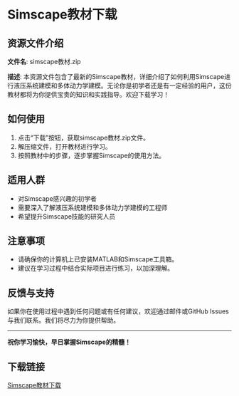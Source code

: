 # Simscape教材下载

## 资源文件介绍

**文件名**: simscape教材.zip

**描述**: 
本资源文件包含了最新的Simscape教材，详细介绍了如何利用Simscape进行液压系统建模和多体动力学建模。无论你是初学者还是有一定经验的用户，这份教材都将为你提供宝贵的知识和实践指导。欢迎下载学习！

## 如何使用

1. 点击“下载”按钮，获取simscape教材.zip文件。
2. 解压缩文件，打开教材进行学习。
3. 按照教材中的步骤，逐步掌握Simscape的使用方法。

## 适用人群

- 对Simscape感兴趣的初学者
- 需要深入了解液压系统建模和多体动力学建模的工程师
- 希望提升Simscape技能的研究人员

## 注意事项

- 请确保你的计算机上已安装MATLAB和Simscape工具箱。
- 建议在学习过程中结合实际项目进行练习，以加深理解。

## 反馈与支持

如果你在使用过程中遇到任何问题或有任何建议，欢迎通过邮件或GitHub Issues与我们联系。我们将尽力为你提供帮助。

---

**祝你学习愉快，早日掌握Simscape的精髓！**

## 下载链接

[Simscape教材下载](https://pan.quark.cn/s/0f557536ea32)